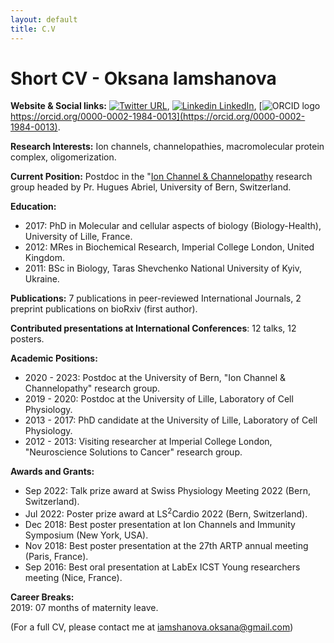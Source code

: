 ```yaml
---
layout: default
title: C.V
---
```


# Short CV - Oksana Iamshanova

**Website & Social links:**  [![Twitter URL](https://img.shields.io/twitter/url/https/twitter.com/IamshanovaO.svg?style=social&label=IamshanvaO)](https://twitter.com/IamshanovaO), [![Linkedin](https://i.stack.imgur.com/gVE0j.png) LinkedIn](https://www.linkedin.com/in/oksana-iamshanova-4958aa4a/),
 [![ORCID logo](https://info.orcid.org/wp-content/uploads/2019/11/orcid_16x16.png) https://orcid.org/0000-0002-1984-0013](https://orcid.org/0000-0002-1984-0013).

**Research Interests:** Ion channels, channelopathies, macromolecular protein complex, oligomerization.

**Current Position:** Postdoc in the "<a class="post-link" href="https://abriellab.org/" target="_blank">Ion Channel & Channelopathy</a> research group headed by Pr. Hugues Abriel, University of Bern, Switzerland.

**Education:**  
- 2017: PhD in Molecular and cellular aspects of biology (Biology-Health), University of Lille, France.  
- 2012: MRes in Biochemical Research, Imperial College London, United Kingdom.
- 2011: BSc in Biology, Taras Shevchenko National University of Kyiv, Ukraine. 

**Publications:** 7 publications in peer-reviewed International Journals, 2 preprint publications on bioRxiv (first author).  

**Contributed presentations at International Conferences**: 12 talks, 12 posters. 

 **Academic Positions:**  
- 2020 - 2023: Postdoc at the University of Bern, "Ion Channel & Channelopathy" research group. 
- 2019 - 2020: Postdoc at the University of Lille, Laboratory of Cell Physiology.  
- 2013 - 2017: PhD candidate at the University of Lille, Laboratory of Cell Physiology.  
- 2012 - 2013: Visiting researcher at Imperial College London, "Neuroscience Solutions to Cancer" research group.   


**Awards and Grants:**  
 * Sep 2022: Talk prize award at Swiss Physiology Meeting 2022 (Bern, Switzerland).
 * Jul 2022: Poster prize award at LS<sup>2</sup>Cardio 2022 (Bern, Switzerland).
 * Dec 2018: Best poster presentation at Ion Channels and Immunity Symposium (New York, USA).
 * Nov 2018: Best poster presentation at the 27th ARTP annual meeting (Paris, France).
 * Sep 2016: Best oral presentation at LabEx ICST Young researchers meeting (Nice, France).

**Career Breaks:**  
2019: 07 months of maternity leave.

(For a full CV, please contact me at [iamshanova.oksana@gmail.com](iamshanova.oksana@gmail.com))


<!-- Education
Dec 2013 - Dec 2017 UNIVERSITY OF LILLE, FRANCE
PhD in Molecular and cellular aspects of biology (Biology-Health)
Defended on: 14.12.2017; PhD advisor: Prof Natalia Prevarskaya

Oct 2011 - Nov 2012 IMPERIAL COLLEGE LONDON, UNITED KINGDOM
MRes in Biochemical Research with merit (GPA: 69.8% out of 100%), three projects:
1) “A study of insulin/insulin-like growth factor-1 receptor in strongly metastatic MDA-MB-231
human breast cancer cells: Possible role in metastatic cell behaviour and hypoxia”, (75.1%, A)
Advisor: Prof Mustafa Djamgoz
2) “Biohydrogen production in Chlamydomonas reinhardtii”, (72.9%, A)
Advisor: Prof Peter Nixon
3) “The role of bacterial E3 ubiquitin ligases in host-pathogen interaction”, (61.4%, B)
Advisor: Prof Gad Frankel


Sep 2007 - Jun 2011 TARAS SHEVCHENKO NATIONAL UNIVERSITY OF KYIV, UKRAINE
BSc in Biology (Honours) with distinction (GPA: 88% out of 100%, class top 10%)
Internship project title: “Estimation of maleimide derivative hepatotoxicity on lipid peroxidation
and activity of antioxidant enzymes in rats”
Advisor: Prof Volodymyr Rybalchenko
3. Employment history
Jun 2020 – present UNIVERSITY OF BERN, SWITZERLAND
PostDoc (100%), project title: “Co-regulation of cardiac ion channels: focus on the sodium
channel Nav1.5”
Advisor: Prof Hugues Abriel
Funding: SNSF 310030_184783
Nov 2019 - Mar 2020 UNIVERSITY OF LILLE, FRANCE
PostDoc (100%), project title: “Sodium leak channel NALCN in prostate cancer”
Advisor: Prof Natalia Prevarskaya
Dec 2013 - Dec 2017 UNIVERSITY OF LILLE, FRANCE
PhD candidate (100%), project title: “Sodium leak channel NALCN in prostate cancer”
Advisor: Prof Natalia Prevarskaya
Oct 2012 - Oct 2013 IMPERIAL COLLEGE LONDON, UNITED KINGDOM
Visiting researcher (100%), project title: “The implication of Nav1.2 in the metastatic potential of
ovarian cancer”
Advisor: Prof Mustafa Djamgoz -->

